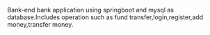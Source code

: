 Bank-end bank application using springboot and mysql as database.Includes operation such as fund transfer,login,register,add money,transfer money. 
